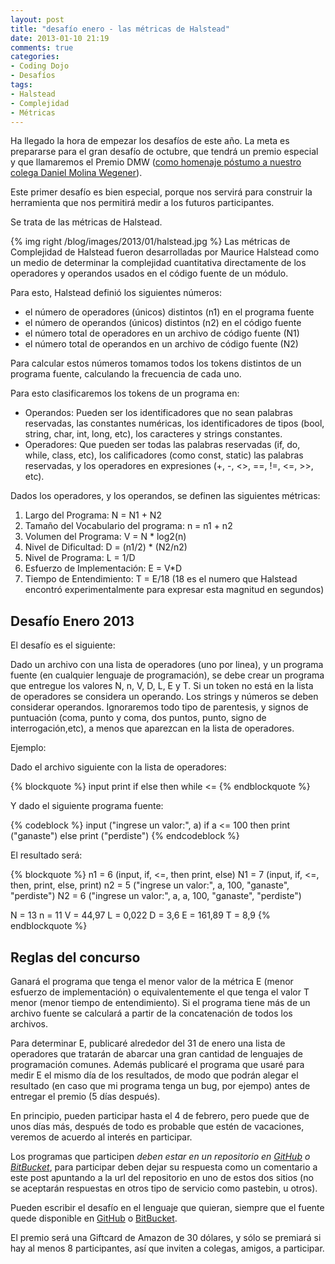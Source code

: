 ```yaml
---
layout: post
title: "desafío enero - las métricas de Halstead"
date: 2013-01-10 21:19
comments: true
categories:
- Coding Dojo
- Desafíos
tags:
- Halstead
- Complejidad
- Métricas
---
```


Ha llegado la hora de empezar los desafíos de este año. La meta es prepararse para el gran desafío de octubre, que tendrá un premio especial y que llamaremos el Premio DMW ([como homenaje póstumo a nuestro colega Daniel Molina Wegener](http://www.programando.org/blog/2012/11/adios-daniel/)).

Este primer desafío es bien especial, porque nos servirá para construir la herramienta que nos permitirá medir a los futuros participantes.

Se trata de las métricas de Halstead.

<!-- more -->

{% img right /blog/images/2013/01/halstead.jpg %}
Las métricas de Complejidad de Halstead fueron desarrolladas por Maurice Halstead como un medio de determinar la complejidad cuantitativa  directamente de los operadores y operandos usados en el código fuente de un módulo.

Para esto, Halstead definió los siguientes números:

* el número de operadores (únicos) distintos (n1) en el programa fuente
* el número de operandos (únicos) distintos (n2) en el código fuente
* el número total de operadores en un archivo de código fuente (N1)
* el número total de operandos en un archivo de código fuente (N2)

Para calcular estos números tomamos todos los tokens distintos de un programa fuente, calculando la frecuencia de cada uno.

Para esto clasificaremos los tokens de un programa en:

* Operandos:  Pueden ser los identificadores que no sean palabras reservadas, las constantes numéricas, los identificadores de tipos (bool, string, char, int, long, etc), los caracteres y strings constantes.
* Operadores: Que pueden ser todas las palabras reservadas (if, do, while, class, etc), los calificadores (como const, static) las palabras reservadas, y los operadores en expresiones (+, -, <>, ==, !=, <=, >>, etc).

Dados los operadores, y los operandos, se definen las siguientes métricas:

1. Largo del Programa: N = N1 + N2
2. Tamaño del Vocabulario del programa: n = n1 + n2
3. Volumen del Programa: V = N * log2(n)
4. Nivel de Dificultad: D = (n1/2) * (N2/n2)
5. Nivel de Programa: L = 1/D
6. Esfuerzo de Implementación: E = V*D
7. Tiempo de Entendimiento: T = E/18 (18 es el numero que Halstead encontró experimentalmente para expresar esta magnitud en segundos)

## Desafío Enero 2013
El desafío es el siguiente:

Dado un archivo con una lista de operadores (uno por linea), y un programa fuente (en cualquier lenguaje de programación), se debe crear un programa que entregue los valores N, n, V, D, L, E y T. Si un token no está en la lista de operadores se considera un operando. Los strings y números se deben considerar operandos. Ignoraremos todo tipo de parentesis, y signos de puntuación (coma, punto y coma, dos puntos, punto, signo de interrogación,etc), a menos que aparezcan en la lista de operadores.

Ejemplo:

Dado el archivo siguiente con la lista de operadores:

{% blockquote %}
 input
 print
 if
 else
 then
 while
 <=
{% endblockquote %}

Y dado el siguiente programa fuente:

{% codeblock %}
 input ("ingrese un valor:", a)
 if a <= 100 then
    print ("ganaste")
 else
     print ("perdiste")
{% endcodeblock %}

El resultado será:

{% blockquote %}
n1 = 6 (input, if, <=, then print, else)
N1 = 7 (input, if, <=, then, print, else, print)
n2 = 5 ("ingrese un valor:", a, 100, "ganaste", "perdiste")
N2 = 6 ("ingrese un valor:", a, a, 100, "ganaste", "perdiste")

N = 13
n = 11
V = 44,97
L = 0,022
D = 3,6
E = 161,89
T = 8,9
{% endblockquote %}

## Reglas del concurso

Ganará el programa que tenga el menor valor de la métrica E (menor esfuerzo de implementación) o equivalentemente el que tenga el valor T menor (menor tiempo de entendimiento). Si el programa tiene más de un archivo fuente se calculará a partir de la concatenación de todos los archivos. 

Para determinar E, publicaré alrededor del 31 de enero una lista de operadores que tratarán de abarcar una gran cantidad de lenguajes de programación comunes. Además publicaré el programa que usaré para medir E el mismo día de los resultados, de modo que podrán alegar el resultado (en caso que mi programa  tenga un bug, por ejempo) antes de entregar el premio (5 días después). 

En principio, pueden participar hasta el 4 de febrero, pero puede que de unos días más, después de todo es probable que estén de vacaciones, veremos de acuerdo al interés en participar.

Los programas que participen _deben estar en un repositorio en [GitHub](https://github.com/) o [BitBucket](https://bitbucket.org/)_, para participar deben dejar su respuesta como un comentario a este post apuntando a la url del repositorio en uno de estos dos sitios (no se aceptarán respuestas en otros tipo de servicio como pastebin, u otros).

Pueden escribir el desafío en el lenguaje que quieran, siempre que el fuente quede disponible en [GitHub](https://github.com/) o [BitBucket](https://bitbucket.org/).

El premio será una Giftcard de Amazon de 30 dólares, y sólo se premiará si hay al menos 8 participantes, así que inviten a colegas, amigos, a participar.






